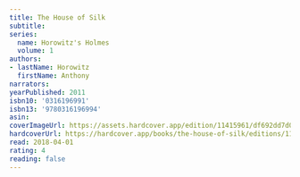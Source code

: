 ```yaml
---
title: The House of Silk
subtitle:
series:
  name: Horowitz's Holmes
  volume: 1
authors:
- lastName: Horowitz
  firstName: Anthony
narrators:
yearPublished: 2011
isbn10: '0316196991'
isbn13: '9780316196994'
asin:
coverImageUrl: https://assets.hardcover.app/edition/11415961/df692dd7d05bffe3962553e16f8fb48d4d9b6d95.jpeg
hardcoverUrl: https://hardcover.app/books/the-house-of-silk/editions/11415961
read: 2018-04-01
rating: 4
reading: false
---
```

